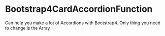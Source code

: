 # Bootstrap4CardAccordionFunction

Can help you make a lot of Accordions with Bootstrap4.
Only thing you need to change is the Array
